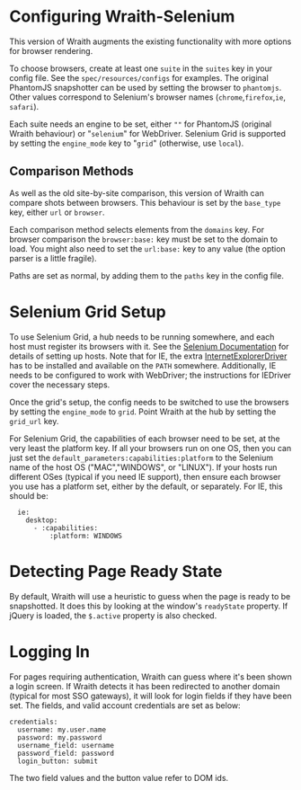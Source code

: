# Configuring Wraith-Selenium

This version of Wraith augments the existing functionality with more options for browser rendering. 

To choose browsers, create at least one `suite` in the `suites` key in your config file. See the `spec/resources/configs` for examples. The original PhantomJS snapshotter can be used by setting the browser to `phantomjs`. Other values correspond to Selenium's browser names (`chrome`,`firefox`,`ie`, `safari`).

Each suite needs an engine to be set, either `""` for PhantomJS (original Wraith behaviour) or "`selenium`" for WebDriver. Selenium Grid is supported by setting the `engine_mode` key to "`grid`" (otherwise, use `local`).

## Comparison Methods

As well as the old site-by-site comparison, this version of Wraith can compare shots between browsers. This behaviour is set by the `base_type` key, either `url` or `browser`.

Each comparison method selects elements from the `domains` key. For browser comparison the `browser:base:` key must be set to the domain to load. You might also need to set the `url:base:` key to any value (the option parser is a little fragile).

Paths are set as normal, by adding them to the `paths` key in the config file.

# Selenium Grid Setup

To use Selenium Grid, a hub needs to be running somewhere, and each host must register its browsers with it. See the [Selenium Documentation](http://docs.seleniumhq.org/docs/07_selenium_grid.jsp) for details of setting up hosts. Note that for IE, the extra [InternetExplorerDriver](https://code.google.com/p/selenium/wiki/InternetExplorerDriver#Required_Configuration) has to be installed and available on the `PATH` somewhere. Additionally, IE needs to be configured to work with WebDriver; the instructions for IEDriver cover the necessary steps.

Once the grid's setup, the config needs to be switched to use the browsers by setting the `engine_mode` to `grid`. Point Wraith at the hub by setting the `grid_url` key.

For Selenium Grid, the capabilities of each browser need to be set, at the very least the platform key. If all your browsers run on one OS, then you can just set the `default_parameters:capabilities:platform` to the Selenium name of the host OS ("MAC","WINDOWS", or "LINUX"). If your hosts run different OSes (typical if you need IE support), then ensure each browser you use has a platform set, either by the default, or separately. For IE, this should be:

	  ie:
	    desktop:
	      - :capabilities:
	          :platform: WINDOWS

# Detecting Page Ready State

By default, Wraith will use a heuristic to guess when the page is ready to be snapshotted. It does this by looking at the window's `readyState` property. If jQuery is loaded, the `$.active` property is also checked.

# Logging In

For pages requiring authentication, Wraith can guess where it's been shown a login screen. If Wraith detects it has been redirected to another domain (typical for most SSO gateways), it will look for login fields if they have been set. The fields, and valid account credentials are set as below:

	credentials:
	  username: my.user.name
	  password: my.password
	  username_field: username
	  password_field: password
	  login_button: submit

The two field values and the button value refer to DOM ids.
